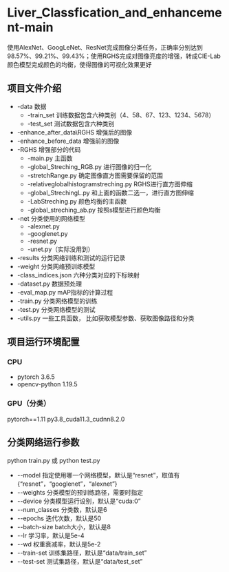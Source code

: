 # Liver_Classfication_and_enhancement-main
  使用AlexNet、GoogLeNet、ResNet完成图像分类任务，正确率分别达到98.57%、99.21%、99.43%；使用RGHS完成对图像亮度的增强，转成CIE-Lab颜色模型完成颜色的均衡，使得图像的可视化效果更好
## 项目文件介绍
  - -data 数据
    - -train_set 训练数据包含六种类别（4、58、67、123、1234、5678）
    - -test_set 测试数据包含六种类别
  - -enhance_after_data\RGHS 增强后的图像
  - -enhance_before_data 增强前的图像
  - -RGHS 增强部分的代码
    - -main.py 主函数
    - -global_Streching_RGB.py 进行图像的归一化
    - -stretchRange.py 确定图像直方图需要保留的范围
    - -relativeglobalhistogramstreching.py RGHS进行直方图伸缩
    - -global_StrechingL.py 和上面的函数二选一，进行直方图伸缩
    - -LabStreching.py 颜色均衡的主函数
    - -global_streching_ab.py 按照s模型进行颜色均衡
  - -net 分类使用的网络模型
    - -alexnet.py
    - -googlenet.py
    - -resnet.py
    - -unet.py（实际没用到）
  - -results 分类网络训练和测试的运行记录
  - -weight 分类网络预训练模型
  - -class_indices.json 六种分类对应的下标映射
  - -dataset.py 数据预处理
  - -eval_map.py mAP指标的计算过程
  - -train.py 分类网络模型的训练
  - -test.py 分类网络模型的测试
  - -utils.py 一些工具函数， 比如获取模型参数、获取图像路径和分类

## 项目运行环境配置
### CPU
   - pytorch 3.6.5
   - opencv-python 1.19.5
### GPU（分类）
   pytorch==1.11 py3.8_cuda11.3_cudnn8.2.0
## 分类网络运行参数
   python train.py 或 python test.py
   - --model 指定使用哪一个网络模型，默认是“resnet”，取值有{“resnet”，“googlenet”，“alexnet”}
   - --weights 分类模型的预训练路径，需要时指定
   - --device 分类模型运行设别，默认是“cuda:0”
   - --num_classes 分类数，默认是6
   - --epochs 迭代次数，默认是50
   - --batch-size batch大小，默认是8
   - --lr 学习率，默认是5e-4
   - --wd 权重衰减率，默认是5e-2
   - --train-set 训练集路径，默认是“data/train_set”
   - --test-set 测试集路径，默认是“data/test_set”
